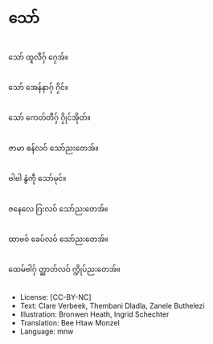 # သော်

##
သော် ထူလဳဂှ် ဂၠေအ်။

##
သော် အေန်နာဂှ် ဂၠိင်။

##
သော် ကေတ်တဳဂှ် ဂၠိုင်အိုတ်။

##
ဇာမာ ၜန်လဝ် သော်ညးတေအ်။

##
ဗါဗါ နွံကဵု သော်မုင်။

##
ဇနေလေ ဂြးလဝ် သော်ညးတေအ်။

##
ထာဗဝ် ခေပ်လဝ် သော်ညးတေအ်။

##
ထေမ်ဗါဂှ် တ္ညာတ်လဝ် က္ဍိုပ်ညးတေအ်။

##
* License: [CC-BY-NC]
* Text: Clare Verbeek, Thembani Dladla, Zanele Buthelezi
* Illustration: Bronwen Heath, Ingrid Schechter
* Translation: Bee Htaw Monzel
* Language: mnw
